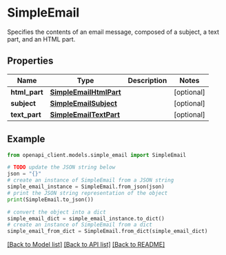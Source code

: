 # SimpleEmail

Specifies the contents of an email message, composed of a subject, a text part, and an HTML part.

## Properties

Name | Type | Description | Notes
------------ | ------------- | ------------- | -------------
**html_part** | [**SimpleEmailHtmlPart**](SimpleEmailHtmlPart.md) |  | [optional] 
**subject** | [**SimpleEmailSubject**](SimpleEmailSubject.md) |  | [optional] 
**text_part** | [**SimpleEmailTextPart**](SimpleEmailTextPart.md) |  | [optional] 

## Example

```python
from openapi_client.models.simple_email import SimpleEmail

# TODO update the JSON string below
json = "{}"
# create an instance of SimpleEmail from a JSON string
simple_email_instance = SimpleEmail.from_json(json)
# print the JSON string representation of the object
print(SimpleEmail.to_json())

# convert the object into a dict
simple_email_dict = simple_email_instance.to_dict()
# create an instance of SimpleEmail from a dict
simple_email_from_dict = SimpleEmail.from_dict(simple_email_dict)
```
[[Back to Model list]](../README.md#documentation-for-models) [[Back to API list]](../README.md#documentation-for-api-endpoints) [[Back to README]](../README.md)


